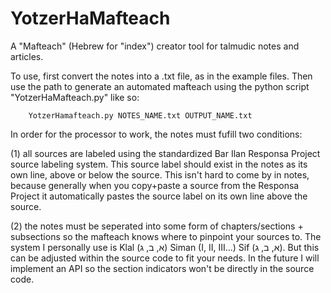 # YotzerHaMafteach
A "Mafteach" (Hebrew for "index") creator tool for talmudic notes and articles.

To use, first convert the notes into a .txt file, as in the example files. Then use the path to generate an automated mafteach using the python script "YotzerHaMafteach.py" like so:

        YotzerHamafteach.py NOTES_NAME.txt OUTPUT_NAME.txt

In order for the processor to work, the notes must fufill two conditions:

(1) all sources are labeled using the standardized Bar Ilan Responsa Project source labeling system. This source label should exist in the notes as its own line, above or below the source. This isn't hard to come by in notes, because generally when you copy+paste a source from the Responsa Project it automatically pastes the source label on its own line above the source.

(2) the notes must be seperated into some form of chapters/sections + subsections so the mafteach knows where to pinpoint your sources to. The system I personally use is Klal (א, ב, ג) Siman (I, II, III...) Sif (א, ב, ג). But this can be adjusted within the source code to fit your needs. In the future I will implement an API so the section indicators won't be directly in the source code. 
